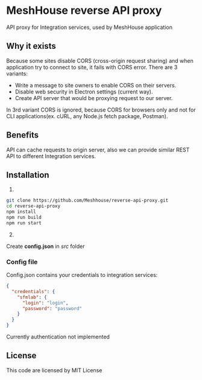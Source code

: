 # MeshHouse reverse API proxy
API proxy for Integration services, used by MeshHouse application

## Why it exists
Because some sites disable CORS (cross-origin request sharing) and when application try to connect to site, it fails with CORS error. There are 3 variants:

* Write a message to site owners to enable CORS on their servers.
* Disable web security in Electron settings (current way).
* Create API server that would be proxying request to our server.

In 3rd variant CORS is ignored, because CORS for browsers only and not for CLI applications(ex. cURL, any Node.js fetch package, Postman).

## Benefits
API can cache requests to origin server, also we can provide similar REST API to different Integration services.

## Installation
1.
```bash
git clone https://github.com/Meshhouse/reverse-api-proxy.git
cd reverse-api-proxy
npm install
npm run build
npm run start
```
2.
Create **config.json** in *src* folder

### Config file
Config.json contains your credentials to integration services:
```json
{
  "credentials": {
    "sfmlab": {
      "login": "login",
      "password": "password"
    }
  }
}
```

Currently authentication not implemented

## License
This code are licensed by MIT License
